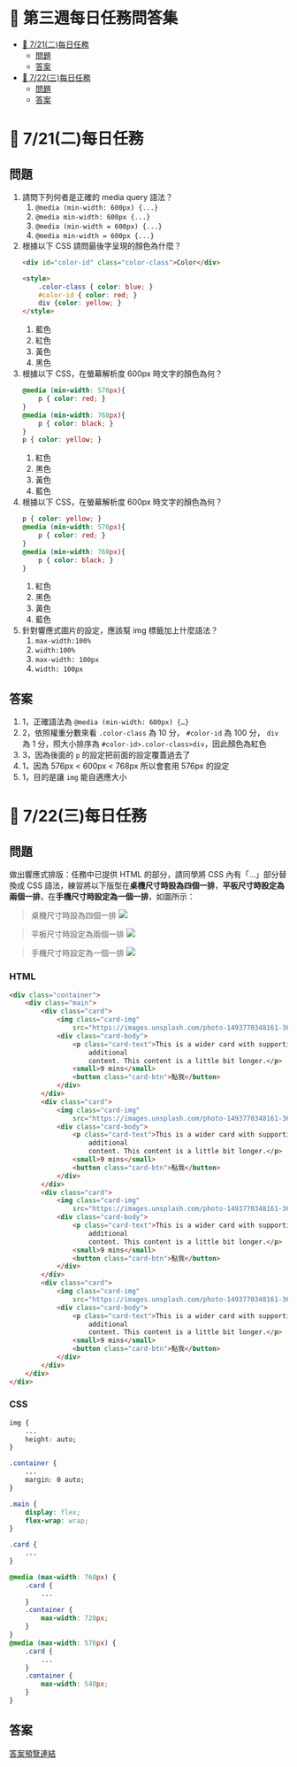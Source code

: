 # 🏅 第三週每日任務問答集

- [🏅 7/21(二)每日任務](#-721二-每日任務)
	- [問題](#問題)
	- [答案](#答案)
- [🏅 7/22(三)每日任務](#-722三-每日任務)
	- [問題](#問題-1)
	- [答案](#答案-1)

# 🏅 7/21(二)每日任務

## 問題

1. 請問下列何者是正確的 media query 語法？
    1. `@media (min-width: 600px) {...}`
    2. `@media min-width: 600px {...}`
    3. `@media (min-width = 600px) {...}`
    4. `@media min-width = 600px {...}`
2. 根據以下 CSS 請問最後字呈現的顏色為什麼？
    ```html
    <div id="color-id" class="color-class">Color</div>

    <style>
    	.color-class { color: blue; }
    	#color-id { color: red; }
    	div {color: yellow; }
    </style>
    ```
    1. 藍色
    2. 紅色 
    3. 黃色
    4. 黑色
3. 根據以下 CSS，在螢幕解析度 600px 時文字的顏色為何？
    ```css
    @media (min-width: 576px){
        p { color: red; }
    }
    @media (min-width: 768px){
        p { color: black; }
    }
    p { color: yellow; }
    ```
    1. 紅色 
    2. 黑色
    3. 黃色
    4. 藍色
4. 根據以下 CSS，在螢幕解析度 600px 時文字的顏色為何？
    ```css
    p { color: yellow; }
    @media (min-width: 576px){
        p { color: red; }
    }
    @media (min-width: 768px){
        p { color: black; }
    }
    ```
    1. 紅色 
    2. 黑色
    3. 黃色
    4. 藍色
5. 針對響應式圖片的設定，應該幫 img 標籤加上什麼語法？
    1. `max-width:100%`
    2. `width:100%`
    3. `max-width: 100px`
    4. `width: 100px`

## 答案

1. 1，正確語法為 `@media (min-width: 600px) {…}`
2. 2，依照權重分數來看 `.color-class` 為 10 分， `#color-id` 為 100 分， `div` 為 1 分，照大小排序為 `#color-id>.color-class>div`，因此顏色為紅色
3. 3，因為後面的 `p` 的設定把前面的設定覆蓋過去了
4. 1，因為 576px < 600px < 768px 所以會套用 576px 的設定
5. 1，目的是讓 `img` 能自適應大小

# 🏅 7/22(三)每日任務

## 問題

做出響應式排版：任務中已提供 HTML 的部分，請同學將 CSS 內有「...」部分替換成 CSS 語法，練習將以下版型在**桌機尺寸時設為四個一排**，**平板尺寸時設定為兩個一排**，在**手機尺寸時設定為一個一排**，如圖所示：

> 桌機尺寸時設為四個一排
![](https://i.imgur.com/TQlwI1n.png)

> 平板尺寸時設定為兩個一排
![](https://i.imgur.com/cU4FF87.png)

> 手機尺寸時設定為一個一排
![](https://i.imgur.com/xM2BUvK.png)

### HTML

```html
<div class="container">
    <div class="main">
        <div class="card">
            <img class="card-img"
                src="https://images.unsplash.com/photo-1493770348161-369560ae357d?ixlib=rb-1.2.1&ixid=eyJhcHBfaWQiOjEyMDd9&auto=format&fit=crop&w=800&q=60">
            <div class="card-body">
                <p class="card-text">This is a wider card with supporting text below as a natural lead-in to
                    additional
                    content. This content is a little bit longer.</p>
                <small>9 mins</small>
                <button class="card-btn">點我</button>
            </div>
        </div>
        <div class="card">
            <img class="card-img"
                src="https://images.unsplash.com/photo-1493770348161-369560ae357d?ixlib=rb-1.2.1&ixid=eyJhcHBfaWQiOjEyMDd9&auto=format&fit=crop&w=800&q=60">
            <div class="card-body">
                <p class="card-text">This is a wider card with supporting text below as a natural lead-in to
                    additional
                    content. This content is a little bit longer.</p>
                <small>9 mins</small>
                <button class="card-btn">點我</button>
            </div>
        </div>
        <div class="card">
            <img class="card-img"
                src="https://images.unsplash.com/photo-1493770348161-369560ae357d?ixlib=rb-1.2.1&ixid=eyJhcHBfaWQiOjEyMDd9&auto=format&fit=crop&w=800&q=60">
            <div class="card-body">
                <p class="card-text">This is a wider card with supporting text below as a natural lead-in to
                    additional
                    content. This content is a little bit longer.</p>
                <small>9 mins</small>
                <button class="card-btn">點我</button>
            </div>
        </div>
        <div class="card">
            <img class="card-img"
                src="https://images.unsplash.com/photo-1493770348161-369560ae357d?ixlib=rb-1.2.1&ixid=eyJhcHBfaWQiOjEyMDd9&auto=format&fit=crop&w=800&q=60">
            <div class="card-body">
                <p class="card-text">This is a wider card with supporting text below as a natural lead-in to
                    additional
                    content. This content is a little bit longer.</p>
                <small>9 mins</small>
                <button class="card-btn">點我</button>
            </div>
        </div>
    </div>
</div>
```

### CSS

```css
img {
    ...
    height: auto;
}

.container {
    ...
    margin: 0 auto;
}

.main {
    display: flex;
    flex-wrap: wrap;
}

.card {
    ...
}

@media (max-width: 768px) {
    .card {
        ...    
    }
    .container {
        max-width: 720px;
    }
}
@media (max-width: 576px) {
    .card {
        ...
    }
    .container {
        max-width: 540px;
    }
}

```

## 答案

[答案預覽連結](https://iotalh.github.io/HexSchoolTasks/Week3/Daily-722.html)